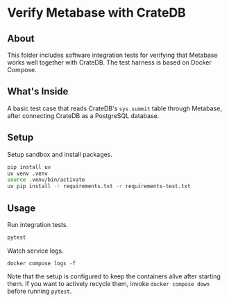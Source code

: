 # Verify Metabase with CrateDB

## About

This folder includes software integration tests for verifying
that Metabase works well together with CrateDB.
The test harness is based on Docker Compose.

## What's Inside

A basic test case that reads CrateDB's `sys.summit` table through
Metabase, after connecting CrateDB as a PostgreSQL database.

## Setup

Setup sandbox and install packages.
```bash
pip install uv
uv venv .venv
source .venv/bin/activate
uv pip install -r requirements.txt -r requirements-test.txt
```

## Usage

Run integration tests.
```bash
pytest
```

Watch service logs.
```shell
docker compose logs -f
```

Note that the setup is configured to keep the containers alive after starting
them. If you want to actively recycle them, invoke `docker compose down` before
running `pytest`.
